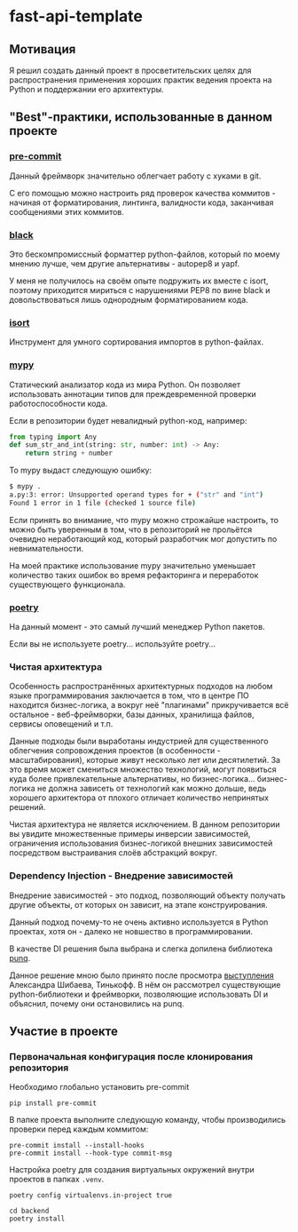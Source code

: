 # fast-api-template

## Мотивация

Я решил создать данный проект в просветительских целях для распространения
применения хороших практик ведения проекта на Python и поддержании его
архитектуры.

## "Best"-практики, использованные в данном проекте

### [pre-commit][PreCommitLink]

Данный фреймворк значительно облегчает работу с хуками в git.

С его помощью можно настроить ряд проверок качества коммитов -
начиная от форматирования, линтинга, валидности кода,
заканчивая сообщениями этих коммитов.

### [black][BlackLink]

Это бескомпромиссный форматтер python-файлов, который по моему мнению лучше,
чем другие альтернативы - autopep8 и yapf.

У меня не получилось на своём опыте подружить их вместе с isort, поэтому
приходится мириться с нарушениями PEP8 по вине black и довольствоваться
лишь однородным форматированием кода.

### [isort][IsortLink]

Инструмент для умного сортирования импортов в python-файлах.

### [mypy][MypyLink]

Статический анализатор кода из мира Python. Он позволяет использовать
аннотации типов для преждевременной проверки работоспособности кода.

Если в репозитории будет невалидный python-код, например:

```python
from typing import Any
def sum_str_and_int(string: str, number: int) -> Any:
    return string + number
```

То mypy выдаст следующую ошибку:

```bash
$ mypy .
a.py:3: error: Unsupported operand types for + ("str" and "int")
Found 1 error in 1 file (checked 1 source file)
```

Если принять во внимание, что mypy можно строжайше настроить, то можно быть
уверенным в том, что в репозиторий не прольётся очевидно неработающий код,
который разработчик мог допустить по невнимательности.

На моей практике использование mypy значительно уменьшает количество таких
ошибок во время рефакторинга и переработок существующего функционала.

### [poetry][PoetryLink]

На данный момент - это самый лучший менеджер Python пакетов.

Если вы не используете poetry... используйте poetry...

### Чистая архитектура

Особенность распространённых архитектурных подходов на любом языке
программирования заключается в том, что в центре ПО находится бизнес-логика,
а вокруг неё "плагинами" прикручивается всё остальное - веб-фреймворки, базы
данных, хранилища файлов, сервисы оповещений и т.п.

Данные подходы были выработаны индустрией для существенного облегчения
сопровождения проектов (в особенности - масштабирования), которые живут
несколько лет или десятилетий. За это время может смениться множество
технологий, могут появиться куда более привлекательные альтернативы,
но бизнес-логика... бизнес-логика не должна зависеть от технологий как можно
дольше, ведь хорошего архитектора от плохого отличает количество непринятых
решений.

Чистая архитектура не является исключением. В данном репозитории вы увидите
множественные примеры инверсии зависимостей, ограничения использования
бизнес-логикой внешних зависимостей посредством выстраивания слоёв абстракций
вокруг.

### Dependency Injection - Внедрение зависимостей

Внедрение зависимостей - это подход, позволяющий объекту получать
другие объекты, от которых он зависит, на этапе конструирования.

Данный подход почему-то не очень активно используется в Python проектах, хотя
он - далеко не новшество в программировании.

В качестве DI решения была выбрана и
слегка допилена библиотека [punq][PunqLink].

Данное решение мною было принято после просмотра
[выступления][DIConferenceLink] Александра Шибаева, Тинькофф.
В нём он рассмотрел существующие python-библиотеки и фреймворки,
позволяющие использовать DI и объяснил, почему они остановились на punq.

## Участие в проекте

### Первоначальная конфигурация после клонирования репозитория

Необходимо глобально установить pre-commit

```shell
pip install pre-commit
```

В папке проекта выполните следующую команду,
чтобы производились проверки перед каждым коммитом:

```shell
pre-commit install --install-hooks
pre-commit install --hook-type commit-msg
```

Настройка poetry для создания виртуальных окружений
внутри проектов в папках `.venv`.

```shell
poetry config virtualenvs.in-project true
```

```shell
cd backend
poetry install
```

[PreCommitLink]: https://commonmark.org/help/tutorial/07-links.html "pre-commit"
[BlackLink]: https://github.com/psf/black "Black"
[IsortLink]: https://github.com/PyCQA/isort "isort"
[MypyLink]: https://mypy.readthedocs.io/ "mypy"
[PoetryLink]: https://python-poetry.org/ "Poetry"
[PunqLink]: https://github.com/bobthemighty/punq "punq"
[DIConferenceLink]: https://www.youtube.com/watch?v=3Z_3yCgVKkM
